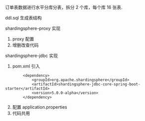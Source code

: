 订单表数据进行水平分库分表，拆分 2 个库，每个库 16 张表.

ddl.sql 生成表结构

shardingsphere-proxy 实现

1. proxy 配置
2. 增删改查代码

shardingsphere-jdbc 实现

1. pom.xml 引入
```
		<dependency>
			<groupId>org.apache.shardingsphere</groupId>
			<artifactId>shardingsphere-jdbc-core-spring-boot-starter</artifactId>
			<version>5.0.0-alpha</version>
		</dependency>
```

2. 配置 application.properties
3. 代码共用
